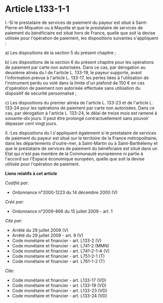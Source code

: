 # Article L133-1-1

I.-Si le prestataire de services de paiement du payeur est situé à Saint-Pierre-et-Miquelon ou à Mayotte et que le
prestataire de services de paiement du bénéficiaire est situé hors de France, quelle que soit la devise utilisée pour
l'opération de paiement, les dispositions suivantes s'appliquent : 

a) Les dispositions de la section 5 du présent chapitre ; 

b) Les dispositions de la section 6 du présent chapitre pour les opérations de paiement par carte non autorisées. Dans ce
cas, par dérogation au deuxième alinéa du I de l'article L. 133-19, le payeur supporte, avant l'information prévue à
l'article L. 133-17, les pertes liées à l'utilisation de l'instrument perdu ou volé dans la limite d'un plafond de 150 € en
cas d'opération de paiement non autorisée effectuée sans utilisation du dispositif de sécurité personnalisé ; 

c) Les dispositions du premier alinéa de l'article L. 133-23 et de l'article L. 133-24 pour les opérations de paiement par
carte non autorisées. Dans ce cas, par dérogation à l'article L. 133-24, le délai de treize mois est ramené à soixante-dix
jours. Il peut être prolongé contractuellement sans pouvoir dépasser cent vingt jours. 

II.-Les dispositions du I s'appliquent également si le prestataire de services de paiement du payeur est situé sur le
territoire de la France métropolitaine, dans les départements d'outre-mer, à Saint-Martin ou à Saint-Barthélemy et que le
prestataire de services de paiement du bénéficiaire est situé dans un Etat qui n'est pas membre de la Communauté européenne
ni partie à l'accord sur l'Espace économique européen, quelle que soit la devise utilisée pour l'opération de paiement.

**Liens relatifs à cet article**

_Codifié par_:

  - Ordonnance n°2000-1223 du 14 décembre 2000 (V)

_Créé par_:

  - Ordonnance n°2009-866 du 15 juillet 2009 - art. 1

_Cité par_:

  - Arrêté du 29 juillet 2009 (V)
  - Arrêté du 29 juillet 2009 - art. 9 (V)
  - Code monétaire et financier - art. L133-2 (V)
  - Code monétaire et financier - art. L741-2 (MMN)
  - Code monétaire et financier - art. L741-2-1-A (V)
  - Code monétaire et financier - art. L751-2-1 (T)
  - Code monétaire et financier - art. L761-1-2 (T)

_Cite_:

  - Code monétaire et financier - art. L133-17 (VD)
  - Code monétaire et financier - art. L133-19 (VD)
  - Code monétaire et financier - art. L133-23 (VD)
  - Code monétaire et financier - art. L133-24 (VD)
